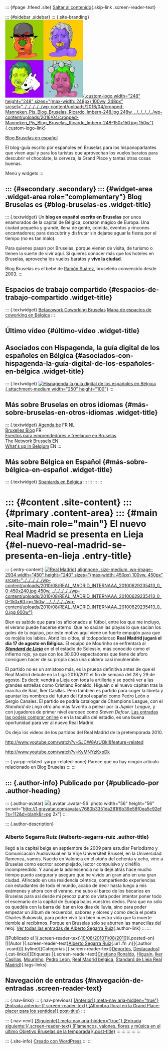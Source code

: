 ::: {#page .hfeed .site}
[Saltar al
contenido](../../../../../index.html?p=2933#content){.skip-link
.screen-reader-text}

::: {#sidebar .sidebar}
::: {.site-branding}
[![](../../../../../wp-content/uploads/2016/04/cropped-Manneken_Pis_Blog_Bruselas_Ricardo_Imbern-248.jpg){.custom-logo
width="248" height="248" sizes="(max-width: 248px) 100vw, 248px"
srcset="../../../../../wp-content/uploads/2016/04/cropped-Manneken_Pis_Blog_Bruselas_Ricardo_Imbern-248.jpg 248w, ../../../../../wp-content/uploads/2016/04/cropped-Manneken_Pis_Blog_Bruselas_Ricardo_Imbern-248-150x150.jpg 150w"}](../../../../../index.html){.custom-logo-link}

[Blog Bruselas en español](../../../../../index.html)

El blog-guía escrito por españoles en Bruselas para los hispanoparlantes
que viven aquí y para los turistas que aprovechan los vuelos baratos
para descubrir el chocolate, la cerveza, la Grand Place y tantas otras
cosas buenas.

Menú y widgets
:::

::: {#secondary .secondary}
::: {#widget-area .widget-area role="complementary"}
Blog Bruselas es {#blog-bruselas-es .widget-title}
----------------

::: {.textwidget}
Un **blog en español escrito en Bruselas** por unos enamorados de la
capital de Bélgica, corazón mágico de Europa. Una ciudad pequeña y
grande, llena de gente, comida, eventos y rincones encantadores; para
descubrir y disfrutar sin dejarse aguar la fiesta por el tiempo (no es
tan malo).

Para quienes pasan por Bruselas, porque vienen de visita, de turismo o
tienen la suerte de vivir aquí. Sí quieres conocer más que los hoteles
en Bruselas, aprovecha los vuelos baratos y **vive la ciudad**.

Blog Bruselas es el bebé de [Ramón Suárez](http://www.ramonsuarez.com),
bruseleño convencido desde 2003.
:::

Espacios de trabajo compartido {#espacios-de-trabajo-compartido .widget-title}
------------------------------

::: {.textwidget}
[Betacowork Coworking Bruselas](http://www.betacowork.com) [Mapa de
espacios de coworking en Bélgica](http://coworkingbelgium.com)
:::

Último vídeo {#último-vídeo .widget-title}
------------

Asociados con Hispagenda, la guía digital de los españoles en Bélgica {#asociados-con-hispagenda-la-guía-digital-de-los-españoles-en-bélgica .widget-title}
---------------------------------------------------------------------

::: {.textwidget}
[![Hispagenda,la guía digital de los españoles en
Bélgica](../../../../../wp-content/uploads/2010/04/Hispagenda-250px.gif "Hispagenda, la guía digital de los españoles en Bélgica"){.attachment-medium
width="250" height="100"}](http://www.hispagenda.com)
:::

Más sobre Bruselas en otros idiomas {#más-sobre-bruselas-en-otros-idiomas .widget-title}
-----------------------------------

::: {.textwidget}
[Agenda.be](http://www.agenda.be) FR NL\
[Bruxelles Blog](http://www.bxlblog.be/) FR\
[Eventos para emprendedores y freelance en
Bruselas](http://www.betacowork.com/events/)\
[The Network
Brussels](http://groups.yahoo.com/group/TheNetworkBrussels/) EN\
[What\'s up in Belgium](http://www.whatsupin.be/) EN
:::

Más sobre Bélgica en Español {#más-sobre-bélgica-en-español .widget-title}
----------------------------

::: {.textwidget}
[Spaniards en Bélgica](http://www.spaniards.es/paises/belgica)
:::
:::
:::
:::

::: {#content .site-content}
::: {#primary .content-area}
::: {#main .site-main role="main"}
El nuevo Real Madrid se presenta en Lieja {#el-nuevo-real-madrid-se-presenta-en-lieja .entry-title}
=========================================

::: {.entry-content}
[![Real
Madrid](../../../../../wp-content/uploads/2010/08/REAL_MADRID_INTERNAAA_20100629235413_0_0-450x240.jpg){.alignnone
.size-medium .wp-image-2934 width="450" height="240"
sizes="(max-width: 450px) 100vw, 450px"
srcset="../../../../../wp-content/uploads/2010/08/REAL_MADRID_INTERNAAA_20100629235413_0_0-450x240.jpg 450w, ../../../../../wp-content/uploads/2010/08/REAL_MADRID_INTERNAAA_20100629235413_0_0-150x80.jpg 150w, ../../../../../wp-content/uploads/2010/08/REAL_MADRID_INTERNAAA_20100629235413_0_0.jpg 600w"}](http://www.realmadrid.com/cs/Satellite/es/Prehome_ES2.htm)

Bien es sabido que para los aficionados al fútbol, entre los que me
incluyo, el verano puede hacerse eterno. Que no sacian las playas lo que
sacian los goles de tu equipo, por este motivo aquí viene un fuerte
empujón para que os mojéis los labios. Abrid los oídos, el todopoderoso
**Real Madrid jugará el día 17 de agosto en Bélgica.** El equipo de
Mourinho se enfrentará al ***[Standard de
Lieja](http://standard.sudpresse.be/?lng=fr)*** en el el estadio de
Sclessin, más conocido como el infierno rojo, ya que con los 30.000
espectadores que tiene de aforo consiguen hacer de su propia casa una
caldera casi invulnerable.

El partido no es un amistoso más, es la prueba definitiva antes de que
el Real Madrid debute en la Liga 2010/2011 el fin de semana del 28 y 29
de agosto. Es decir, vendrá a Lieja con toda la artillería y se podrá
ver a las grandes estrellas como Cristiano Ronaldo, Higuaín o el nuevo
capitán tras la marcha de Raúl, Íker Casillas. Pero también es partido
para coger la libreta y apuntar los nombres del futuro del fútbol
español como Pedro León o Sergio Canales. El partido se podría catalogar
de Champions League, con el *Standard de Lieja* otro año más favorito a
pelear por la *Jupiler League*, y con jugadores de primer nivel europeo
como *Steven Defour*. [Las entradas las podéis comprar
online](http://www.onlineticketsshop.com/) o en la taquilla del estadio,
es una buena oportunidad para ver al nuevo Real Madrid.

Os dejo los vídeos de los partidos del Real Madrid de la pretemporada
2010.

<http://www.youtube.com/watch?v=SJCW8ArUQkI&feature=related>

http://www.youtube.com/watch?v=KyMNYzKxpDk

::: {.yarpp-related .yarpp-related-none}
Parece que no hay ningún artículo relacionado en Blog Bruselas
:::
:::

::: {.author-info}
Publicado por {#publicado-por .author-heading}
-------------

::: {.author-avatar}
![](http://1.gravatar.com/avatar/7680b3351da281f6b39e58f0ea5c92ef?s=56&d=blank&r=pg){.avatar
.avatar-56 .photo width="56" height="56"
srcset="http://1.gravatar.com/avatar/7680b3351da281f6b39e58f0ea5c92ef?s=112&d=blank&r=pg 2x"}
:::

::: {.author-description}
### Alberto Segarra Ruíz {#alberto-segarra-ruíz .author-title}

llegó a la capital belga en septiembre de 2009 para estudiar Periodismo
y Comunicación Audiovisual en la Vrije Universiteit Brussel, en la
Universidad flamenca, vamos. Nacido en Valencia en el otoño del ochenta
y ocho, vine a Bruselas como escritor acomplejado, lector compulsivo y
cinéfilo incomprendido. Y aunque la adolescencia no la dejé atrás hace
mucho tiempo puedo asegurar y aseguro que he vivido un gran año en una
gran ciudad. Afincado en una residencia céntrica, compartiendo
experiencias con estudiantes de todo el mundo, acabo de decir hasta
luego a mis exámenes y ahora con el verano, me subo al barco de los
becarios en Bruselas para así desde mi precoz punto de vista poder
intentar poner todo el escenario de la capital de Europa bajos vuestros
dedos. Para que no sólo os quedéis con la barra del bar en los días de
lluvia, sino para poder empezar un álbum de recuerdos, sabores y olores
y como decía el poeta Charles Bukowski, para poder vivir tan bien
nuestra vida que la muerte tiemble al recibirnos. Porque en Bruselas
solo se aburren las manecillas del reloj. [Ver todas las entradas de
Alberto Segarra
Ruíz](../../../../author/albertosegarraruiz/index.html){.author-link}
:::
:::

[[Publicado el
]{.screen-reader-text}[10/08/201011/08/2010](../../../../../index.html?p=2933)]{.posted-on}[[[Autor
]{.screen-reader-text}[Alberto Segarra
Ruíz](../../../../author/albertosegarraruiz/index.html){.url .fn
.n}]{.author .vcard}]{.byline}[[Categorías
]{.screen-reader-text}[Deportes](../../../../category/deportes/index.html),
[Destacados](../../../../category/destacados/index.html)]{.cat-links}[[Etiquetas
]{.screen-reader-text}[Cristiano
Ronaldo](../../../../tag/cristiano-ronaldo/index.html),
[Higuain](../../../../tag/higuain/index.html), [Iker
Casillas](../../../../tag/iker-casillas/index.html),
[Mourinho](../../../../tag/mourinho/index.html), [Pedro
León](../../../../tag/pedro-leon/index.html), [Real Madrid
belgica](../../../../tag/real-madrid-belgica/index.html), [Standard de
Lieja Real
Madrid](../../../../tag/standard-de-lieja-real-madrid/index.html)]{.tags-links}

Navegación de entradas {#navegación-de-entradas .screen-reader-text}
----------------------

::: {.nav-links}
::: {.nav-previous}
[[Anterior]{.meta-nav aria-hidden="true"} [Entrada
anterior:]{.screen-reader-text} [Alfombra floral en la Grand Place:
placer para los
sentidos]{.post-title}](../../../../../index.html?p=2916)
:::

::: {.nav-next}
[[Siguiente]{.meta-nav aria-hidden="true"} [Entrada
siguiente:]{.screen-reader-text} [Flamencos, valones, flores y música en
el último Objetivo Bruselas de la
temporada]{.post-title}](../../../../../index.html?p=2940)
:::
:::
:::
:::
:::

::: {.site-info}
[Creado con WordPress](https://es.wordpress.org/)
:::
:::

